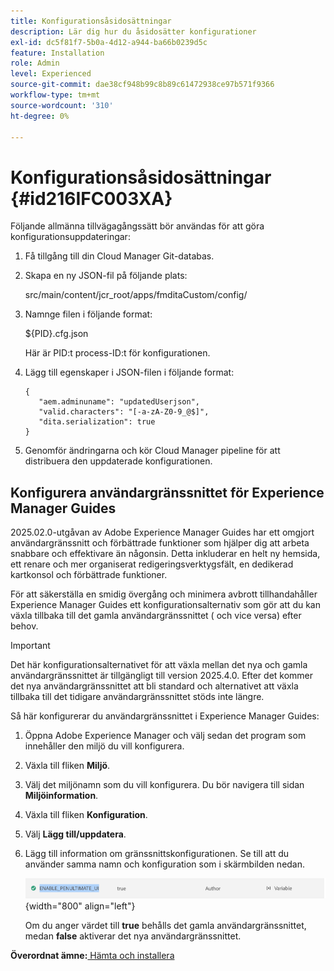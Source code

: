 ```yaml
---
title: Konfigurationsåsidosättningar
description: Lär dig hur du åsidosätter konfigurationer
exl-id: dc5f81f7-5b0a-4d12-a944-ba66b0239d5c
feature: Installation
role: Admin
level: Experienced
source-git-commit: dae38cf948b99c8b89c61472938ce97b571f9366
workflow-type: tm+mt
source-wordcount: '310'
ht-degree: 0%

---
```


# Konfigurationsåsidosättningar {#id216IFC003XA}

Följande allmänna tillvägagångssätt bör användas för att göra konfigurationsuppdateringar:

1. Få tillgång till din Cloud Manager Git-databas.

1. Skapa en ny JSON-fil på följande plats:

   src/main/content/jcr\_root/apps/fmditaCustom/config/

1. Namnge filen i följande format:

   $\{PID\}.cfg.json

   Här är PID:t process-ID:t för konfigurationen.

1. Lägg till egenskaper i JSON-filen i följande format:

   ```
   {
      "aem.adminuname": "updatedUserjson",
      "valid.characters": "[-a-zA-Z0-9_@$]",
      "dita.serialization": true
   }
   ```

1. Genomför ändringarna och kör Cloud Manager pipeline för att distribuera den uppdaterade konfigurationen.

## Konfigurera användargränssnittet för Experience Manager Guides

2025.02.0-utgåvan av Adobe Experience Manager Guides har ett omgjort användargränssnitt och förbättrade funktioner som hjälper dig att arbeta snabbare och effektivare än någonsin. Detta inkluderar en helt ny hemsida, ett renare och mer organiserat redigeringsverktygsfält, en dedikerad kartkonsol och förbättrade funktioner.

För att säkerställa en smidig övergång och minimera avbrott tillhandahåller Experience Manager Guides ett konfigurationsalternativ som gör att du kan växla tillbaka till det gamla användargränssnittet ( och vice versa) efter behov.

>[!IMPORTANT]
>
> Det här konfigurationsalternativet för att växla mellan det nya och gamla användargränssnittet är tillgängligt till version 2025.4.0. Efter det kommer det nya användargränssnittet att bli standard och alternativet att växla tillbaka till det tidigare användargränssnittet stöds inte längre.

Så här konfigurerar du användargränssnittet i Experience Manager Guides:

1. Öppna Adobe Experience Manager och välj sedan det program som innehåller den miljö du vill konfigurera.
2. Växla till fliken **Miljö**.
3. Välj det miljönamn som du vill konfigurera. Du bör navigera till sidan **Miljöinformation**.
4. Växla till fliken **Konfiguration**.
5. Välj **Lägg till/uppdatera**.
6. Lägg till information om gränssnittskonfigurationen. Se till att du använder samma namn och konfiguration som i skärmbilden nedan.

   ![](assets/enable-penultimate-ui.png){width="800" align="left"}

   Om du anger värdet till **true** behålls det gamla användargränssnittet, medan **false** aktiverar det nya användargränssnittet.



**Överordnat ämne:**&#x200B;[ Hämta och installera](download-install.md)

